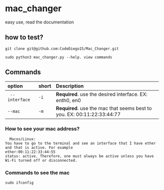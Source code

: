 
# mac_changer

easy use, read the documentation

## how to test?

```
git clone git@github.com:CodeDiego15/Mac_Changer.git
```
```
sudo python3 mac_changer.py --help. view commands
```

## Commands 


| option | short     | Description                |
| :-------- | :------- | :------------------------- |
| ` --interface` | `-i` | **Required**. use the desired interface. EX: enth0, en0|
| `--mac` | `-m` | **Required**. use the mac that seems best to you. EX: 00:11:22:33:44:77

### How to see your mac address?
```
  Macos/Linux: 
You have to go to the terminal and see an interface that I have ether and that is active. For example
ether:00:11:22:33:44:55 
status: active. Therefore, one must always be active unless you have Wi-Fi turned off or disconnected.
```
### Commands to see the mac

```
sudo ifconfig
```


